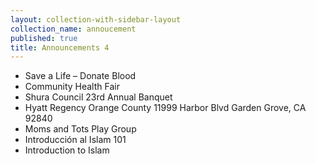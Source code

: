 ```yaml
---
layout: collection-with-sidebar-layout
collection_name: annoucement
published: true
title: Announcements 4
---
```

- Save a Life – Donate Blood
- Community Health Fair
- Shura Council 23rd Annual Banquet
- Hyatt Regency Orange County 11999 Harbor Blvd Garden Grove, CA 92840
- Moms and Tots Play Group
- Introducción al Islam 101
- Introduction to Islam

